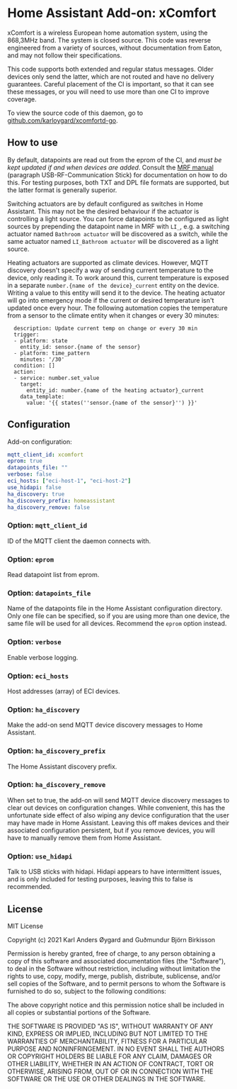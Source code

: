 # Home Assistant Add-on: xComfort

xComfort is a wireless European home automation system, using the 868,3MHz band. The system is closed source. This code was reverse engineered from a variety of sources, without documentation from Eaton, and may not follow their specifications.

This code supports both extended and regular status messages. Older devices only send the latter, which are not routed and have no delivery guarantees. Careful placement of the CI is important, so that it can see these messages, or you will need to use more than one CI to improve coverage.

To view the source code of this daemon, go to [github.com/karloygard/xcomfortd-go](https://github.com/karloygard/xcomfortd-go).

## How to use

By default, datapoints are read out from the eprom of the CI, and *must be kept updated if and when devices are added*.  Consult the [MRF manual](http://www.eaton.com/ecm/groups/public/@pub/@eatonnl/@electrical/documents/content/pct_325435.pdf) (paragraph USB-RF-Communication Stick) for documentation on how to do this.  For testing purposes, both TXT and DPL file formats are supported, but the latter format is generally superior.

Switching actuators are by default configured as switches in Home Assistant.  This may not be the desired behaviour if the actuator is controlling a light source.  You can force datapoints to be configured as light sources by prepending the datapoint name in MRF with `LI_`, e.g. a switching actuator named `Bathroom actuator` will be discovered as a switch, while the same actuator named `LI_Bathroom actuator` will be discovered as a light source.

Heating actuators are supported as climate devices.  However, MQTT discovery doesn't specify a way of sending current temperature to the device, only reading it.  To work around this, current temperature is exposed in a separate `number.{name of the device}_current` entity on the device.  Writing a value to this entity will send it to the device.  The heating actuator will go into emergency mode if the current or desired temperature isn't updated once every hour.  The following automation copies the temperature from a sensor to the climate entity when it changes or every 30 minutes:

```- alias: Copy temperature to heating actuator
  description: Update current temp on change or every 30 min
  trigger:
  - platform: state
    entity_id: sensor.{name of the sensor}
  - platform: time_pattern
    minutes: '/30'
  condition: []
  action:
  - service: number.set_value
    target:
      entity_id: number.{name of the heating actuator}_current
    data_template:
      value: '{{ states(''sensor.{name of the sensor}'') }}'
```

## Configuration

Add-on configuration:

```yaml
mqtt_client_id: xcomfort
eprom: true
datapoints_file: ""
verbose: false
eci_hosts: ["eci-host-1", "eci-host-2"]
use_hidapi: false
ha_discovery: true
ha_discovery_prefix: homeassistant
ha_discovery_remove: false
```

### Option: `mqtt_client_id`

ID of the MQTT client the daemon connects with. 

### Option: `eprom`

Read datapoint list from eprom.

### Option: `datapoints_file`

Name of the datapoints file in the Home Assistant configuration directory.  Only one file can be specified, so if you are using more than one device, the same file will be used for all devices.  Recommend the `eprom` option instead.

### Option: `verbose`

Enable verbose logging.

### Option: `eci_hosts`

Host addresses (array) of ECI devices.

### Option: `ha_discovery`

Make the add-on send MQTT device discovery messages to Home Assistant.

### Option: `ha_discovery_prefix`

The Home Assistant discovery prefix.

### Option: `ha_discovery_remove`

When set to true, the add-on will send MQTT device discovery messages to clear out devices on configuration changes.  While convenient, this has the unfortunate side effect of also wiping any device configuration that the user may have made in Home Assistant.  Leaving this off makes devices and their associated configuration persistent, but if you remove devices, you will have to manually remove them from Home Assistant.

### Option: `use_hidapi`

Talk to USB sticks with hidapi.  Hidapi appears to have intermittent issues, and is only included for testing purposes, leaving this to false is recommended.

## License

MIT License

Copyright (c) 2021 Karl Anders Øygard and Guðmundur Björn Birkisson

Permission is hereby granted, free of charge, to any person obtaining a copy of this software and associated documentation files (the "Software"), to deal in the Software without restriction, including without limitation the rights to use, copy, modify, merge, publish, distribute, sublicense, and/or sell copies of the Software, and to permit persons to whom the Software is furnished to do so, subject to the following conditions:

The above copyright notice and this permission notice shall be included in all copies or substantial portions of the Software.

THE SOFTWARE IS PROVIDED "AS IS", WITHOUT WARRANTY OF ANY KIND, EXPRESS OR IMPLIED, INCLUDING BUT NOT LIMITED TO THE WARRANTIES OF MERCHANTABILITY, FITNESS FOR A PARTICULAR PURPOSE AND NONINFRINGEMENT. IN NO EVENT SHALL THE AUTHORS OR COPYRIGHT HOLDERS BE LIABLE FOR ANY CLAIM, DAMAGES OR OTHER LIABILITY, WHETHER IN AN ACTION OF CONTRACT, TORT OR OTHERWISE, ARISING FROM, OUT OF OR IN CONNECTION WITH THE SOFTWARE OR THE USE OR OTHER DEALINGS IN THE SOFTWARE.
